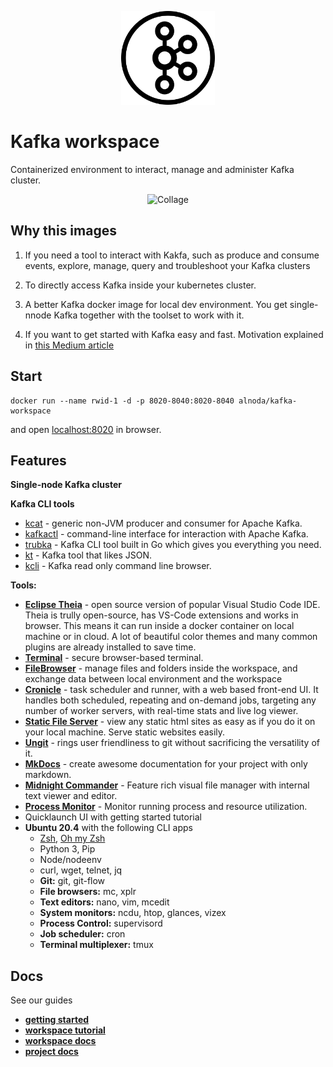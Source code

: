 <p align="center">
  <img src="./img/kafka-circle.svg" alt="Kafka logo" width="150">
</p>  

# Kafka workspace

Containerized environment to interact, manage and administer Kafka cluster.

<p align="center">
  <img src="img/kafka-wid-collage.png" alt="Collage" width="750">
</p>

## Why this images

1. If you need a tool to interact with Kakfa, such as produce and consume events, explore, manage, query 
and troubleshoot your Kafka clusters

2. To directly access Kafka inside your kubernetes cluster.

3. A better Kafka docker image for local dev environment. You get single-nnode Kafka together with the toolset to work with it.

4. If you want to get started with Kafka easy and fast. Motivation explained in [this Medium article](https://medium.com/@bluxmit/the-better-development-experience-with-kafka-54f15705a8ee)

## Start
 
```
docker run --name rwid-1 -d -p 8020-8040:8020-8040 alnoda/kafka-workspace
```  

and open [localhost:8020](http://localhost:8020) in browser.  

## Features

**Single-node Kafka cluster**

**Kafka CLI tools**

- [kcat](https://github.com/edenhill/kcat) - generic non-JVM producer and consumer for Apache Kafka.
- [kafkactl](https://github.com/deviceinsight/kafkactl) - command-line interface for interaction with Apache Kafka.
- [trubka](https://github.com/xitonix/trubka) - Kafka CLI tool built in Go which gives you everything you need.
- [kt](https://github.com/fgeller/kt) - Kafka tool that likes JSON.
- [kcli](https://github.com/cswank/kcli) - Kafka read only command line browser.

**Tools:**

- [**Eclipse Theia**](https://theia-ide.org/docs/) - open source version of popular Visual Studio Code IDE. Theia is trully open-source, has 
VS-Code extensions and works in browser. This means it can run inside a docker container on local machine or in cloud. A lot of beautiful color themes and many common plugins are already installed to save time.  
- [**Terminal**](https://github.com/tsl0922/ttyd) - secure browser-based terminal.
- [**FileBrowser**](https://github.com/filebrowser/filebrowser)  - manage files and folders inside the workspace, and exchange data between local environment and the workspace
- [**Cronicle**](https://github.com/jhuckaby/Cronicle)  - task scheduler and runner, with a web based front-end UI. It handles both scheduled, repeating and on-demand jobs, targeting any number of worker servers, with real-time stats and live log viewer.
- [**Static File Server**](https://github.com/vercel/serve) - view any static html sites as easy as if you do it on your local machine. Serve static websites easily.
- [**Ungit**](https://github.com/FredrikNoren/ungit) - rings user friendliness to git without sacrificing the versatility of it.
- [**MkDocs**](https://squidfunk.github.io/mkdocs-material/)  - create awesome documentation for your project with only markdown. 
- [**Midnight Commander**](https://midnight-commander.org/)  - Feature rich visual file manager with internal text viewer and editor. 
- [**Process Monitor**](https://htop.dev/)  - Monitor running process and resource utilization. 
- Quicklaunch UI with getting started tutorial
- **Ubuntu 20.4** with the following CLI apps
    - [Zsh](https://www.zsh.org/), [Oh my Zsh](https://ohmyz.sh/)
    - Python 3, Pip 
    - Node/nodeenv
    - curl, wget, telnet, jq
    - **Git:** git, git-flow 
    - **File browsers:** mc, xplr
    - **Text editors:** nano, vim, mcedit
    - **System monitors:** ncdu, htop, glances, vizex
    - **Process Control:** supervisord
    - **Job scheduler:** cron
    - **Terminal multiplexer:** tmux 

## Docs

See our guides

- [**getting started**](https://docs.alnoda.org/get-started/common-features/)
- [**workspace tutorial**](https://docs.alnoda.org/kafka-workspace/tutorial/)
- [**workspace docs**](https://docs.alnoda.org/kafka-workspace/)
- [**project docs**](https://docs.alnoda.org/)
